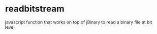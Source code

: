 # readbitstream
javascript function that works on top of jBinary to read a binary file at bit level
